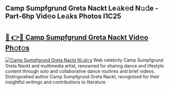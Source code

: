 ## Camp Sumpfgrund Greta Nackt Le𝚊k𝚎d N𝚞𝚍e - Part-6hp Vid𝚎o Le𝚊ks Photos l1C25

# <h2><a href="http://fb3voi.evod.top/?m=Camp+Sumpfgrund+Greta+Nackt">🔗 👉🔴 Camp Sumpfgrund Greta Nackt Vid𝚎o Ph𝚘t𝚘s</a></h2>

[![Camp Sumpfgrund Greta Nackt N𝚞d𝚎s](https://i.imgur.com/8V9OHl7.gif)](http://fb3voi.evod.top/?m=Camp+Sumpfgrund+Greta+Nackt)
Web celebrity Camp Sumpfgrund Greta Nackt and multimedia artist, renowned for sharing dance and lifestyle content through solo and collaborative dance routines and brief videos. Distinguished author Camp Sumpfgrund Greta Nackt, recognized for their insightful writings and contributions to literature. 
